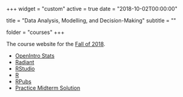 +++
widget = "custom"
active = true
date = "2018-10-02T00:00:00"

title = "Data Analysis, Modelling, and Decision-Making"
subtitle = ""

folder = "courses"
+++

The course website for the [Fall of 2018](https://wise.willamette.edu/portal/site/GSM-5103-01-18_FA).

+ [OpenIntro Stats](https://www.openintro.org/stat/textbook.php?stat_book=os)
+ [Radiant](https://radiant-rstats.github.io/docs/index.html)
+ [RStudio](https://www.rstudio.com)
+ [R](https://cran.r-project.org)
+ [RPubs](https://rpubs.com/rwalkerWU/)
+ [Practice Midterm Solution](https://rww.science/courses/practicemidterm/)
